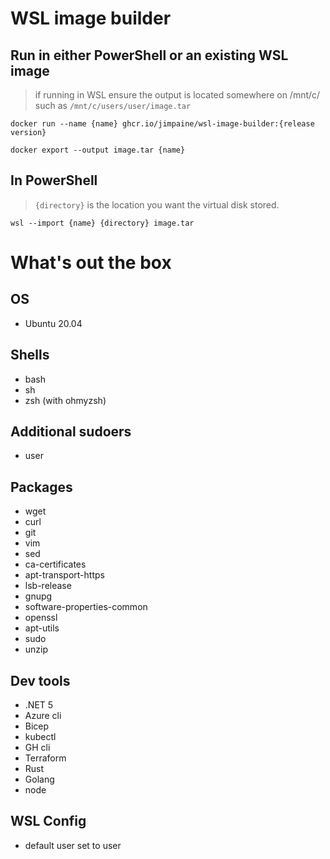 # WSL image builder

## Run in either PowerShell or an existing WSL image

> if running in WSL ensure the output is located somewhere on /mnt/c/ such as `/mnt/c/users/user/image.tar`

```
docker run --name {name} ghcr.io/jimpaine/wsl-image-builder:{release version}

docker export --output image.tar {name}
```

## In PowerShell

> `{directory}` is the location you want the virtual disk stored.

```
wsl --import {name} {directory} image.tar
```

# What's out the box

## OS
 - Ubuntu 20.04

## Shells
- bash
- sh
- zsh (with ohmyzsh)

## Additional sudoers
- user

## Packages
- wget
- curl
- git
- vim
- sed
- ca-certificates
- apt-transport-https
- lsb-release
- gnupg
- software-properties-common
- openssl
- apt-utils
- sudo
- unzip

## Dev tools
- .NET 5
- Azure cli
- Bicep
- kubectl
- GH cli
- Terraform
- Rust
- Golang
- node

## WSL Config
- default user set to user
